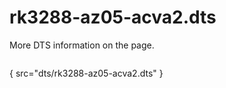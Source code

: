 # rk3288-az05-acva2.dts

More DTS information on the [](Linux-DTSs.md) page.

```
```
{ src="dts/rk3288-az05-acva2.dts" }
